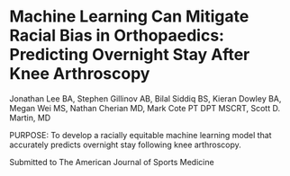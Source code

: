 # Machine Learning Can Mitigate Racial Bias in Orthopaedics: Predicting Overnight Stay After Knee Arthroscopy 

Jonathan Lee BA, Stephen Gillinov AB, Bilal Siddiq BS, Kieran Dowley BA, Megan Wei MS, Nathan Cherian MD, Mark Cote PT DPT MSCRT, Scott D. Martin, MD

PURPOSE: To develop a racially equitable machine learning model that accurately predicts overnight stay following knee arthroscopy. 

Submitted to The American Journal of Sports Medicine
